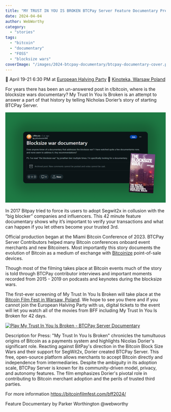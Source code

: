 ```yaml
---
title: "MY TRUST IN YOU IS BROKEN BTCPay Server Feature Documentary Premiere"
date: 2024-04-04
author: WebWorthy
category:
  - "stories"
tags:
  - "bitcoin"
  - "documentary"
  - "FOSS"
  - "blocksize wars"
coverImage: "/images/2024-btcpay-documentary/btcpay-documentary-cover.png"
---
```


📅 April 19-21 6:30 PM 
at [European Halving Party](https://bitcoinfilmfest.com/europeanhalvingparty/)
📌 [Kinoteka, Warsaw Poland](https://maps.app.goo.gl/fegwdRDhNwC3LUUz5)

For years there has been an un-answered post in r/bitcoin, where is the blocksize wars documentary? My Trust In You Is Broken is an attempt to answer a part of that history by telling Nicholas Dorier’s story of starting BTCPay Server.

![](/images/2024-btcpay-documentary/blocksizewars-post.png)

In 2017 Bitpay tried to force its users to adopt Segwit2x in collusion with the “big blocker” companies and influencers. This 42 minute feature documentary shows why it’s important to verify your transactions and what can happen if you let others become your trusted 3rd.

Official production began at the Miami Bitcoin Conference of 2023. BTCPay Server Contributors helped many Bitcoin conferences onboard event merchants and new Bitcoiners. Most importantly this story documents the evolution of Bitcoin as a medium of exchange with [Bitcoinize](https://bitcoinize.com/) point-of-sale devices. 

Though most of the filming takes place at Bitcoin events much of the story is told through BTCPay contributor interviews and important moments recorded from 2015 - 2019 on podcasts and keynotes during the blocksize wars. 

The first-ever screening of My Trust In You Is Broken will take place at the [Bitcoin Film Fest in Warsaw, Poland](https://bitcoinfilmfest.com/europeanhalvingparty/). We hope to see you there and if you cannot join the European Halving Party with us, digital tickets to the event will let you watch all of the movies from BFF including My Trust In You Is Broken for 42 days. 

[![Play My Trust In You Is Broken - BTCPay Server Documentary](https://img.youtube.com/vi/8ywHizrZfAo/mqdefault.jpg)](https://www.youtube.com/embed/8ywHizrZfAo)

Description for Press:
"My Trust In You Is Broken" chronicles the tumultuous origins of Bitcoin as a payments system and highlights Nicolas Dorier's significant role. Reacting against BitPay's direction in the Bitcoin Block Size Wars and their support for SegWit2x, Dorier created BTCPay Server. This free, open-source platform allows merchants to accept Bitcoin directly and independence from intermediaries. Despite the ambiguity in its adoption scale, BTCPay Server is known for its community-driven model, privacy, and autonomy features. The film emphasizes Dorier's pivotal role in contributing to Bitcoin merchant adoption and the perils of trusted third parties.

For more information
https://bitcoinfilmfest.com/bff2024/

Feature Documentary by Parker Worthington @webworthy 